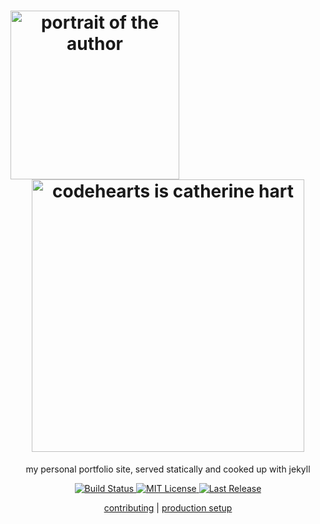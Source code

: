 <h1 align="center">
  <img src="https://raw.githubusercontent.com/codehearts/codehearts/master/meta/biopic.gif" width="270px" alt="portrait of the author" align="left">
  <img src="https://raw.githubusercontent.com/codehearts/codehearts/master/meta/heading.png" width="436px" alt="codehearts is catherine hart">
</h1>

<p align="center">
  my personal portfolio site, served statically and cooked up with jekyll
</p>

<p align="center">
  <a href="https://travis-ci.com/codehearts/codehearts">
    <img src="https://img.shields.io/travis/com/codehearts/codehearts?color=ff7aab" alt="Build Status">
  </a>
  <a href="https://github.com/codehearts/codehearts/blob/master/LICENSE.md">
    <img src="https://img.shields.io/github/license/codehearts/codehearts?color=ff7aab" alt="MIT License">
  </a>
  <a href="https://codehearts.com">
    <img src="https://img.shields.io/github/last-commit/codehearts/codehearts?color=ff7aab&label=last%20release" alt="Last Release">
  </a>
<p>

<p align="center">
  <a href="https://github.com/codehearts/codehearts/blob/master/contributing.md">contributing</a> |
  <a href="https://github.com/codehearts/codehearts/blob/master/setup.md">production setup</a>
</p>

